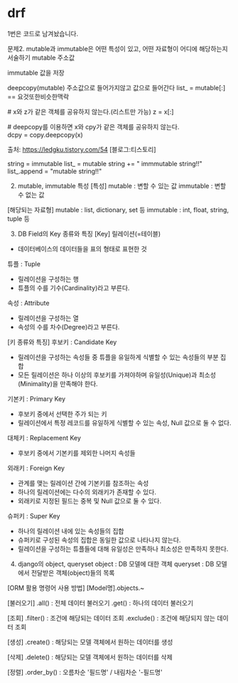# drf
1번은 코드로 남겨놨습니다.


문제2. mutable과 immutable은 어떤 특성이 있고, 어떤 자료형이 어디에 해당하는지 서술하기
mutable 주소값

immutable 값을 저장

deepcopy(mutable) 주소값으로 들어가지않고 값으로 들어간다  list_ = mutable[:] == 요것또한비슷한맥락

# x와 z가 같은 객체를 공유하지 않는다.(리스트만 가능)
z = x[:]

# deepcopy를 이용하면 x와 cpy가 같은 객체를 공유하지 않는다.
dcpy = copy.deepcopy(x)

출처: https://ledgku.tistory.com/54 [블로그:티스토리]

string = immutable
list_ = mutable
string += " immmutable string!!"
list_.append = "mutable string!!"

2. mutable, immutable 특성
[특성]
mutable : 변할 수 있는 값
immutable : 변할 수 없는 값

[해당되는 자료형]
mutable : list, dictionary, set 등
immutable : int, float, string, tuple 등


3. DB Field의 Key 종류와 특징
[Key]
릴레이션(=테이블)
- 데이터베이스의 데이터들을 표의 형태로 표현한 것

튜플 : Tuple
- 릴레이션을 구성하는 행
- 튜플의 수를 기수(Cardinality)라고 부른다.

속성 : Attribute
- 릴레이션을 구성하는 열
- 속성의 수를 차수(Degree)라고 부른다.

[키 종류와 특징]
후보키 : Candidate Key
- 릴레이션을 구성하는 속성들 중 튜플을 유일하게 식별할 수 있는 속성들의 부분 집합
- 모든 릴레이션은 하나 이상의 후보키를 가져야하며 유일성(Unique)과 최소성(Minimality)을 만족해야 한다.

기본키 : Primary Key
- 후보키 중에서 선택한 주가 되는 키
- 릴레이션에서 특정 레코드를 유일하게 식별할 수 있는 속성, Null 값으로 둘 수 없다.

대체키 : Replacement Key
- 후보키 중에서 기본키를 제외한 나머지 속성들

외래키 : Foreign Key
- 관계를 맺는 릴레이션 간에 기본키를 참조하는 속성
- 하나의 릴레이션에는 다수의 외래키가 존재할 수 있다.
- 외래키로 지정된 필드는 중복 및 Null 값으로 둘 수 있다.

슈퍼키 : Super Key
- 하나의 릴레이션 내에 있는 속성들의 집합
- 슈퍼키로 구성된 속성의 집합은 동일한 값으로 나타나지 않는다.
- 릴레이션을 구성하는 튜플들에 대해 유일성은 만족하나 최소성은 만족하지 못한다.


4. django의 object, queryset
object : DB 모델에 대한 객체
queryset : DB 모델에서 전달받은 객체(object)들의 목록

[ORM 활용 명령어 사용 방법]
[Model명].objects.~

[불러오기]
.all() : 전체 데이터 불러오기
.get() : 하나의 데이터 불러오기

[조회]
.filter() : 조건에 해당되는 데이터 조회
.exclude() : 조건에 해당되지 않는 데이터 조회

[생성]
.create() : 해당되는 모델 객체에서 원하는 데이터를 생성

[삭제]
.delete() : 해당되는 모델 객체에서 원하는 데이터를 삭제

[정렬]
.order_by() : 오름차순 '필드명' / 내림차순 '-필드명'
